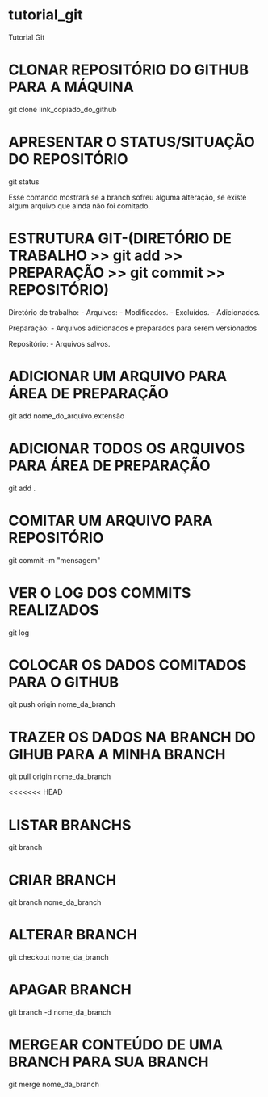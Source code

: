 # tutorial_git
Tutorial Git

# CLONAR REPOSITÓRIO DO GITHUB PARA A MÁQUINA
git clone link_copiado_do_github

# APRESENTAR O STATUS/SITUAÇÃO DO REPOSITÓRIO
git status

Esse comando mostrará se a branch sofreu alguma alteração, 
se existe algum arquivo que ainda não foi comitado.

# ESTRUTURA GIT-(DIRETÓRIO DE TRABALHO >> git add >> PREPARAÇÃO >> git commit >> REPOSITÓRIO)
Diretório de trabalho:
    - Arquivos:
        - Modificados.
        - Excluídos.
        - Adicionados.

Preparação:
    - Arquivos adicionados e preparados para serem versionados

Repositório:
    - Arquivos salvos.

# ADICIONAR UM ARQUIVO PARA ÁREA DE PREPARAÇÃO
git add nome_do_arquivo.extensão

# ADICIONAR TODOS OS ARQUIVOS PARA ÁREA DE PREPARAÇÃO
git add . 

# COMITAR UM ARQUIVO PARA REPOSITÓRIO
git commit -m "mensagem"

# VER O LOG DOS COMMITS REALIZADOS
git log

# COLOCAR OS DADOS COMITADOS PARA O GITHUB
git push origin nome_da_branch

# TRAZER OS DADOS NA BRANCH DO GIHUB PARA A MINHA BRANCH
git pull origin nome_da_branch

<<<<<<< HEAD
# LISTAR BRANCHS
git branch

# CRIAR BRANCH
git branch nome_da_branch

# ALTERAR BRANCH
git checkout nome_da_branch

# APAGAR BRANCH
git branch -d nome_da_branch

# MERGEAR CONTEÚDO DE UMA BRANCH PARA SUA BRANCH
 git merge nome_da_branch
